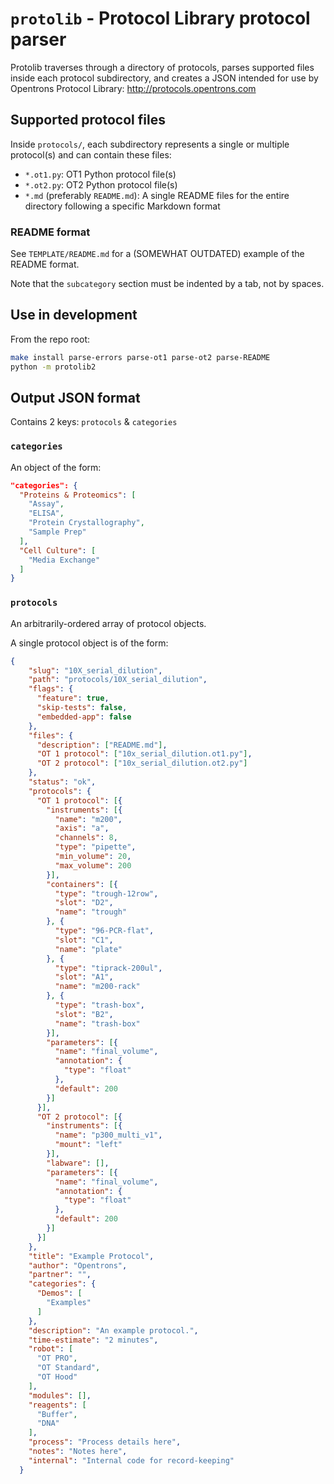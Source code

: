 # `protolib` - Protocol Library protocol parser

Protolib traverses through a directory of protocols, parses supported files inside each protocol subdirectory, and creates a JSON intended for use by Opentrons Protocol Library: http://protocols.opentrons.com

## Supported protocol files

Inside `protocols/`, each subdirectory represents a single or multiple protocol(s) and can contain these files:

* `*.ot1.py`: OT1 Python protocol file(s)
* `*.ot2.py`: OT2 Python protocol file(s)
* `*.md` (preferably `README.md`): A single README files for the entire directory following a specific Markdown format

### README format

See `TEMPLATE/README.md` for a (SOMEWHAT OUTDATED) example of the README format.

Note that the `subcategory` section must be indented by a tab, not by spaces.

## Use in development

From the repo root:

```bash
make install parse-errors parse-ot1 parse-ot2 parse-README
python -m protolib2
```


## Output JSON format

Contains 2 keys: `protocols` & `categories`

### `categories`

An object of the form:

```json
"categories": {
  "Proteins & Proteomics": [
    "Assay",
    "ELISA",
    "Protein Crystallography",
    "Sample Prep"
  ],
  "Cell Culture": [
    "Media Exchange"
  ]
}
```

### `protocols`

An arbitrarily-ordered array of protocol objects.

A single protocol object is of the form:

```json
{
    "slug": "10X_serial_dilution",
    "path": "protocols/10X_serial_dilution",
    "flags": {
      "feature": true,
      "skip-tests": false,
      "embedded-app": false
    },
    "files": {
      "description": ["README.md"],
      "OT 1 protocol": ["10x_serial_dilution.ot1.py"],
      "OT 2 protocol": ["10x_serial_dilution.ot2.py"]
    },
    "status": "ok",
    "protocols": {
      "OT 1 protocol": [{
        "instruments": [{
          "name": "m200",
          "axis": "a",
          "channels": 8,
          "type": "pipette",
          "min_volume": 20,
          "max_volume": 200
        }],
        "containers": [{
          "type": "trough-12row",
          "slot": "D2",
          "name": "trough"
        }, {
          "type": "96-PCR-flat",
          "slot": "C1",
          "name": "plate"
        }, {
          "type": "tiprack-200ul",
          "slot": "A1",
          "name": "m200-rack"
        }, {
          "type": "trash-box",
          "slot": "B2",
          "name": "trash-box"
        }],
        "parameters": [{
          "name": "final_volume",
          "annotation": {
            "type": "float"
          },
          "default": 200
        }]
      }],
      "OT 2 protocol": [{
        "instruments": [{
          "name": "p300_multi_v1",
          "mount": "left"
        }],
        "labware": [],
        "parameters": [{
          "name": "final_volume",
          "annotation": {
            "type": "float"
          },
          "default": 200
        }]
      }]
    },
    "title": "Example Protocol",
    "author": "Opentrons",
    "partner": "",
    "categories": {
      "Demos": [
        "Examples"
      ]
    },
    "description": "An example protocol.",
    "time-estimate": "2 minutes",
    "robot": [
      "OT PRO",
      "OT Standard",
      "OT Hood"
    ],
    "modules": [],
    "reagents": [
      "Buffer",
      "DNA"
    ],
    "process": "Process details here",
    "notes": "Notes here",
    "internal": "Internal code for record-keeping"
  }
```
